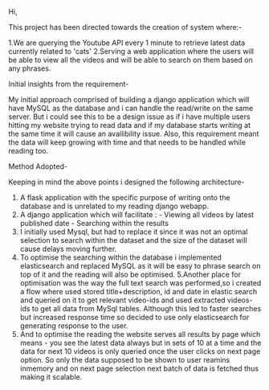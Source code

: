 Hi,

This project has been directed towards the creation of system where:-

1.We are querying the Youtube API every 1 minute to retrieve latest data currently related to 'cats'
2.Serving a web application where the users will be able to view all the videos and will be able to search on them based on any phrases.

Initial insights from the requirement-

My initial approach comprised of building a django application which will have MySQL as the database and i can handle the read/write on the same server.
But i could see this to be a design issue as if i have multiple users hitting my website trying to read data and if my database starts writing at the same time it will cause an availibility issue.
Also, this requirement meant the data will keep growing with time and that needs to be handled while reading too.

Method Adopted-

Keeping in mind the above points i designed the following architecture-

1. A flask application with the specific purpose of writing onto the database and is unrelated to my reading django webapp.
2. A django application which will facilitate :
        - Viewing all videos by latest published date
        - Searching within the results
3. I initially used Mysql, but had to replace it since it was not an optimal selection to search within the dataset and the size of the dataset will cause delays moving further.
4. To optimise the searching within the database i implemented elasticsearch and replaced MySQL as it will be easy to phrase search on top of it and the reading will also be optimised.
5.Another place for optimisation was the way the full text search was performed,so i created a flow where used stored title+description, id and date in elastic search and queried on it to get relevant video-ids and used extracted videos-ids to get all data from MySql tables. Although this led to faster searches but increased response time so decided to use only elasticsearch for generating response to the user.
6. And to optimise the reading the website serves all results by page which means - you see the latest data always but in sets of 10 at a time and the data for next 10 videos is only queried once the user clicks on next page option. So only the data supposed to be shown to user reamins inmemory and on next page selection next batch of data is fetched thus making it scalable.
